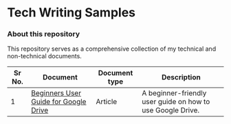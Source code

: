 # Tech Writing Samples
### About this repository
This repository serves as a comprehensive collection of my technical and non-technical documents. 


| Sr No.  |  Document | Document type  |  Description |
|---|---|---|---|
| 1  |  [Beginners User Guide for Google Drive]() |  Article | A beginner-friendly user guide on how to use Google Drive.|
